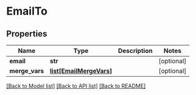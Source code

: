 # EmailTo

## Properties
Name | Type | Description | Notes
------------ | ------------- | ------------- | -------------
**email** | **str** |  | [optional] 
**merge_vars** | [**list[EmailMergeVars]**](EmailMergeVars.md) |  | [optional] 

[[Back to Model list]](../README.md#documentation-for-models) [[Back to API list]](../README.md#documentation-for-api-endpoints) [[Back to README]](../README.md)



